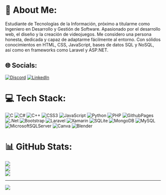 # 💫 About Me:
Estudiante de Tecnologías de la Información, próximo a titularme como Ingeniero en Desarrollo y Gestión de Software. Apasionado por el desarrollo web, el diseño y la creación de videojuegos. Me considero una persona honesta, dedicada y capaz de adaptarme fácilmente al entorno. Con sólidos conocimientos en HTML, CSS, JavaScript, bases de datos SQL y NoSQL, así como en frameworks como Laravel y ASP.NET.


## 🌐 Socials:
[![Discord](https://img.shields.io/badge/Discord-%237289DA.svg?logo=discord&logoColor=white)](https://discord.gg/ing_nacht) [![LinkedIn](https://img.shields.io/badge/LinkedIn-%230077B5.svg?logo=linkedin&logoColor=white)](https://linkedin.com/in/www.linkedin.com/in/ignacio-a-hernandez-4131b8277) 

# 💻 Tech Stack:
![C](https://img.shields.io/badge/c-%2300599C.svg?style=for-the-badge&logo=c&logoColor=white) ![C#](https://img.shields.io/badge/c%23-%23239120.svg?style=for-the-badge&logo=csharp&logoColor=white) ![C++](https://img.shields.io/badge/c++-%2300599C.svg?style=for-the-badge&logo=c%2B%2B&logoColor=white) ![CSS3](https://img.shields.io/badge/css3-%231572B6.svg?style=for-the-badge&logo=css3&logoColor=white) ![JavaScript](https://img.shields.io/badge/javascript-%23323330.svg?style=for-the-badge&logo=javascript&logoColor=%23F7DF1E) ![Python](https://img.shields.io/badge/python-3670A0?style=for-the-badge&logo=python&logoColor=ffdd54) ![PHP](https://img.shields.io/badge/php-%23777BB4.svg?style=for-the-badge&logo=php&logoColor=white) ![GithubPages](https://img.shields.io/badge/github%20pages-121013?style=for-the-badge&logo=github&logoColor=white) ![.Net](https://img.shields.io/badge/.NET-5C2D91?style=for-the-badge&logo=.net&logoColor=white) ![Bootstrap](https://img.shields.io/badge/bootstrap-%238511FA.svg?style=for-the-badge&logo=bootstrap&logoColor=white) ![Laravel](https://img.shields.io/badge/laravel-%23FF2D20.svg?style=for-the-badge&logo=laravel&logoColor=white) ![Xamarin](https://img.shields.io/badge/Xamarin-3199DC?style=for-the-badge&logo=xamarin&logoColor=white) ![SQLite](https://img.shields.io/badge/sqlite-%2307405e.svg?style=for-the-badge&logo=sqlite&logoColor=white) ![MongoDB](https://img.shields.io/badge/MongoDB-%234ea94b.svg?style=for-the-badge&logo=mongodb&logoColor=white) ![MySQL](https://img.shields.io/badge/mysql-%2300000f.svg?style=for-the-badge&logo=mysql&logoColor=white) ![MicrosoftSQLServer](https://img.shields.io/badge/Microsoft%20SQL%20Server-CC2927?style=for-the-badge&logo=microsoft%20sql%20server&logoColor=white) ![Canva](https://img.shields.io/badge/Canva-%2300C4CC.svg?style=for-the-badge&logo=Canva&logoColor=white) ![Blender](https://img.shields.io/badge/blender-%23F5792A.svg?style=for-the-badge&logo=blender&logoColor=white)
# 📊 GitHub Stats:
![](https://github-readme-stats.vercel.app/api?username=Alejandroho02&theme=blueberry&hide_border=true&include_all_commits=false&count_private=false)<br/>
![](https://github-readme-streak-stats.herokuapp.com/?user=Alejandroho02&theme=blueberry&hide_border=true)<br/>
![](https://github-readme-stats.vercel.app/api/top-langs/?username=Alejandroho02&theme=blueberry&hide_border=true&include_all_commits=false&count_private=false&layout=compact)

---
[![](https://visitcount.itsvg.in/api?id=Alejandroho02&icon=0&color=0)](https://visitcount.itsvg.in)

<!-- Proudly created with GPRM ( https://gprm.itsvg.in ) -->
